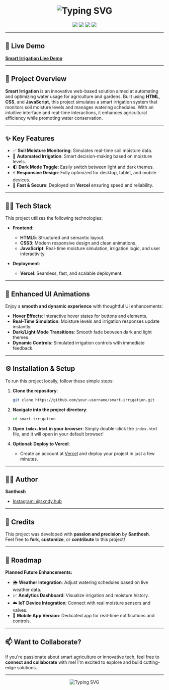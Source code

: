 <h1 align="center">
  <img src="https://readme-typing-svg.herokuapp.com?font=Fira+Code&size=30&duration=4000&pause=500&color=FFA500&center=true&vCenter=true&multiline=true&width=600&height=100&lines=Hi+%F0%9F%91%8B+I'm+Santhosh;Professional+Web+%26+Software+Developer;Welcome+to+Smart+Irrigation+Project" alt="Typing SVG" />
</h1>

<p align="center">
  <img src="https://img.shields.io/badge/Status-Completed-orange?style=for-the-badge&logo=vercel&logoColor=white" />
  <img src="https://img.shields.io/badge/Deployed-Vercel-black?style=for-the-badge&logo=vercel" />
  <img src="https://img.shields.io/badge/Made%20With-Love-red?style=for-the-badge&logo=heart" />
  <img src="https://img.shields.io/badge/Tech%20Stack-HTML%2C%20CSS%20%26%20JavaScript-yellowgreen?style=for-the-badge&logo=javascript" />
</p>

---

## **🚀 Live Demo**

[**Smart Irrigation Live Demo**](https://v0-smart-irrigation-project-nine.vercel.app/)

---

## **📌 Project Overview**

**Smart Irrigation** is an innovative web-based solution aimed at automating and optimizing water usage for agriculture and gardens. Built using **HTML**, **CSS**, and **JavaScript**, this project simulates a smart irrigation system that monitors soil moisture levels and manages watering schedules. With an intuitive interface and real-time interactions, it enhances agricultural efficiency while promoting water conservation.

---

## **✨ Key Features**

- ✅ **Soil Moisture Monitoring**: Simulates real-time soil moisture data.
- 🚿 **Automated Irrigation**: Smart decision-making based on moisture levels.
- 🌓 **Dark Mode Toggle**: Easily switch between light and dark themes.
- ⚡ **Responsive Design**: Fully optimized for desktop, tablet, and mobile devices.
- 🚀 **Fast & Secure**: Deployed on **Vercel** ensuring speed and reliability.

---

## **🧑‍💻 Tech Stack**

This project utilizes the following technologies:

- **Frontend**:
  - **HTML5**: Structured and semantic layout.
  - **CSS3**: Modern responsive design and clean animations.
  - **JavaScript**: Real-time moisture simulation, irrigation logic, and user interactivity.

- **Deployment**:
  - **Vercel**: Seamless, fast, and scalable deployment.

---

## **🎨 Enhanced UI Animations**

Enjoy a **smooth and dynamic experience** with thoughtful UI enhancements:

- **Hover Effects**: Interactive hover states for buttons and elements.
- **Real-Time Simulation**: Moisture levels and irrigation responses update instantly.
- **Dark/Light Mode Transitions**: Smooth fade between dark and light themes.
- **Dynamic Controls**: Simulated irrigation controls with immediate feedback.

---

## **⚙️ Installation & Setup**

To run this project locally, follow these simple steps:

1. **Clone the repository**:
    ```bash
    git clone https://github.com/your-username/smart-irrigation.git
    ```

2. **Navigate into the project directory**:
    ```bash
    cd smart-irrigation
    ```

3. **Open `index.html` in your browser**:
    Simply double-click the `index.html` file, and it will open in your default browser!

4. **Optional: Deploy to Vercel**:
    - Create an account at [Vercel](https://vercel.com/) and deploy your project in just a few minutes.

---

## **👨‍💻 Author**

**Santhosh**  
- [Instagram: @sxndy.hub](https://instagram.com/sxndy.hub)

---

## **💎 Credits**

This project was developed with **passion and precision** by **Santhosh**.  
Feel free to **fork**, **customize**, or **contribute** to this project!

---

## **🎯 Roadmap**

**Planned Future Enhancements:**

- 🌦️ **Weather Integration**: Adjust watering schedules based on live weather data.
- 📈 **Analytics Dashboard**: Visualize irrigation and moisture history.
- ☁️ **IoT Device Integration**: Connect with real moisture sensors and valves.
- 📱 **Mobile App Version**: Dedicated app for real-time notifications and controls.

---

## **📫 Want to Collaborate?**

If you're passionate about smart agriculture or innovative tech, feel free to **connect and collaborate** with me! I'm excited to explore and build cutting-edge solutions.

---

<p align="center">
  <img src="https://readme-typing-svg.herokuapp.com?font=Fira+Code&size=22&duration=3000&pause=500&color=FFA500&center=true&vCenter=true&multiline=true&width=500&height=50&lines=Thank+you+for+visiting!;Feel+free+to+explore+and+contribute!" alt="Typing SVG" />
</p>
